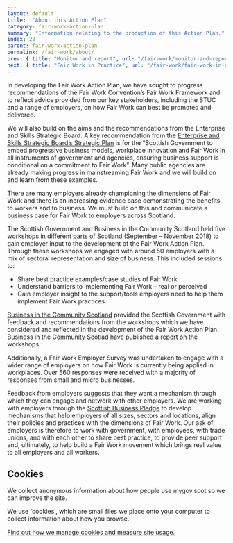 ```yaml
---
layout: default
title:  "About this Action Plan"
category: fair-work-action-plan
summary: "Information relating to the production of this Action Plan."
index: 22
parent: fair-work-action-plan
permalink: /fair-work/about/
prev: { title: "Monitor and report", url: "/fair-work/monitor-and-report/" }
next: { title: "Fair Work in Practice", url: "/fair-work/fair-work-in-practice/" }
---
```


In developing the Fair Work Action Plan, we have sought to progress recommendations of the Fair Work Convention’s Fair Work Framework and to reflect advice provided from our key stakeholders, including the STUC and a range of employers, on how Fair Work can best be promoted and delivered.  

We will also build on the aims and the recommendations from the Enterprise and Skills Strategic Board.  A key recommendation from the [Enterprise and Skills Strategic Board’s Strategic Plan](https://www.gov.scot/publications/working-collaboratively-better-scotland/) is for the “Scottish Government to embed progressive business models, workplace innovation and Fair Work in all instruments of government and agencies, ensuring business support is conditional on a commitment to Fair Work”. Many public agencies are already making progress in mainstreaming Fair Work and we will build on and learn from these examples.

There are many employers already championing the dimensions of Fair Work and there is an increasing evidence base demonstrating the benefits to workers and to business.  We must build on this and communicate a business case for Fair Work to employers across Scotland.  

The Scottish Government and Business in the Community Scotland held five workshops in different parts of Scotland (September – November 2018) to gain employer input to the development of the Fair Work Action Plan.  Through these workshops we engaged with around 50 employers with a mix of sectoral representation and size of business.   This included sessions to:
* Share best practice examples/case studies of Fair Work
* Understand barriers to implementing Fair Work – real or perceived
* Gain employer insight to the support/tools employers need to help them implement Fair Work practices

[Business in the Community Scotland](https://www.bitc.org.uk/) provided the Scottish Government with feedback and recommendations from the workshops which we have considered and reflected in the development of the Fair Work Action Plan.  Business in the Community Scotlad have published a [report](https://www.bitc.org.uk/resources-training/resources/research/making-scotland-world-leader-fair-work-0) on the workshops.

Additionally, a Fair Work Employer Survey was undertaken to engage with a wider range of employers on how Fair Work is currently being applied in workplaces.  Over 560 responses were received with a majority of responses from small and micro businesses.  

Feedback from employers suggests that they want a mechanism through which they can engage and network with other employers.  We are working with employers through the [Scottish Business Pledge](https://scottishbusinesspledge.scot/) to develop mechanisms that help employers of all sizes, sectors and locations, align their policies and practices with the dimensions of Fair Work. Our ask of employers is therefore to work with government, with employees, with trade unions, and with each other to share best practice, to provide peer support and, ultimately, to help build a Fair Work movement which brings real value to all employers and all workers. 

## Cookies
We collect anonymous information about how people use mygov.scot so we can improve the site.

We use 'cookies', which are small files we place onto your computer to collect information about how you browse.

[Find out how we manage cookies and measure site usage.](/cookies/)
